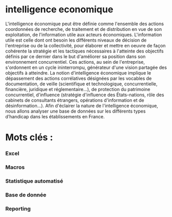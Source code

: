 # intelligence economique
L'intelligence économique peut être définie comme l'ensemble des actions coordonnées de recherche, de traitement et de distribution en vue de son exploitation, de l'information utile aux acteurs économiques. L'information utile est celle dont ont besoin les différents niveaux de décision de l'entreprise ou de la collectivité, pour élaborer et mettre en oeuvre de façon cohérente la stratégie et les tactiques nécessaires à l'atteinte des objectifs définis par ce dernier dans le but d'améliorer sa position dans son environnement concurrentiel. Ces actions, au sein de l'entreprise, s'ordonnent en un cycle ininterrompu, générateur d'une vision partagée des objectifs à atteindre. La notion d'intelligence économique implique le dépassement des actions corrélatives désignées par les vocables de documentation, de veille (scientifique et technologique, concurrentielle, financière, juridique et réglementaire...), de protection du patrimoine concurrentiel, d'influence (stratégie d'influence des États-nations, rôle des cabinets de consultants étrangers, opérations d'information et de désinformation...). Afin d'éclairer la nature de l'intelligence économique, nous allons analyser une base de données sur les différents types d’handicap dans les établissements en France.


# Mots clés :
### Excel
### Macros
### Statistique automatisé
### Base de donnée
### Reporting 
